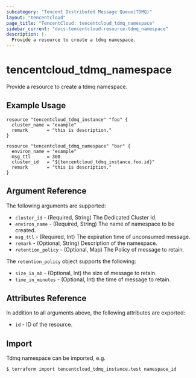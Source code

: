 ```yaml
---
subcategory: "Tencent Distributed Message Queue(TDMQ)"
layout: "tencentcloud"
page_title: "TencentCloud: tencentcloud_tdmq_namespace"
sidebar_current: "docs-tencentcloud-resource-tdmq_namespace"
description: |-
  Provide a resource to create a tdmq namespace.
---
```


# tencentcloud_tdmq_namespace

Provide a resource to create a tdmq namespace.

## Example Usage

```hcl
resource "tencentcloud_tdmq_instance" "foo" {
  cluster_name = "example"
  remark       = "this is description."
}

resource "tencentcloud_tdmq_namespace" "bar" {
  environ_name = "example"
  msg_ttl      = 300
  cluster_id   = "${tencentcloud_tdmq_instance.foo.id}"
  remark       = "this is description."
}
```

## Argument Reference

The following arguments are supported:

* `cluster_id` - (Required, String) The Dedicated Cluster Id.
* `environ_name` - (Required, String) The name of namespace to be created.
* `msg_ttl` - (Required, Int) The expiration time of unconsumed message.
* `remark` - (Optional, String) Description of the namespace.
* `retention_policy` - (Optional, Map) The Policy of message to retain.

The `retention_policy` object supports the following:

* `size_in_mb` - (Optional, Int) the size of message to retain.
* `time_in_minutes` - (Optional, Int) the time of message to retain.

## Attributes Reference

In addition to all arguments above, the following attributes are exported:

* `id` - ID of the resource.



## Import

Tdmq namespace can be imported, e.g.

```
$ terraform import tencentcloud_tdmq_instance.test namespace_id
```

